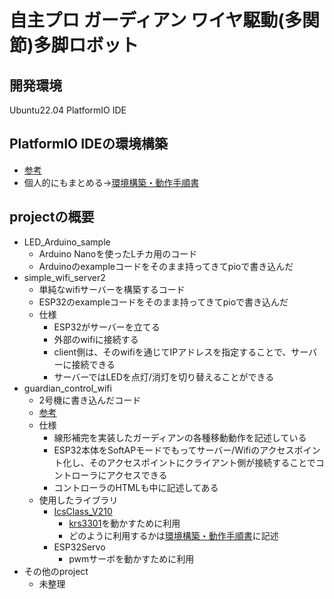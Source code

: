 自主プロ ガーディアン ワイヤ駆動(多関節)多脚ロボット
==

## 開発環境
Ubuntu22.04
PlatformIO IDE

## PlatformIO IDEの環境構築
* [参考](https://qiita.com/nextfp/items/f54b216212f08280d4e0)
* 個人的にもまとめる→[環境構築・動作手順書](./setup.md)

## projectの概要
* LED_Arduino_sample
  * Arduino Nanoを使ったLチカ用のコード
  * Arduinoのexampleコードをそのまま持ってきてpioで書き込んだ
* simple_wifi_server2
  * 単純なwifiサーバーを構築するコード
  * ESP32のexampleコードをそのまま持ってきてpioで書き込んだ
  * 仕様
    * ESP32がサーバーを立てる
    * 外部のwifiに接続する
    * client側は、そのwifiを通じてIPアドレスを指定することで、サーバーに接続できる
    * サーバーではLEDを点灯/消灯を切り替えることができる
* guardian_control_wifi
  * 2号機に書き込んだコード
  * [参考](https://mukujii.sakura.ne.jp/esp2.html)
  * 仕様
    * 線形補完を実装したガーディアンの各種移動動作を記述している
    * ESP32本体をSoftAPモードでもってサーバー/Wifiのアクセスポイント化し、そのアクセスポイントにクライアント側が接続することでコントローラにアクセスできる
    * コントローラのHTMLも中に記述してある
  * 使用したライブラリ
    * [IcsClass_V210](https://kondo-robot.com/faq/ics-library-a2)
      * [krs3301](https://kondo-robot.com/product/krs-3301-ics)を動かすために利用
      * どのように利用するかは[環境構築・動作手順書](./setup.md)に記述
    * ESP32Servo
      * pwmサーボを動かすために利用
* その他のproject
  * 未整理
